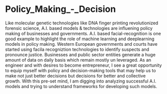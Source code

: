 # Policy_Making_-_Decision
Like molecular genetic technologies like DNA finger printing revolutionized forensic science, A.I. based models & technologies are influening 
policy making of businesses and governments. A.I. based facial-recognition is one good example to highlight the role of machine learning and deeplearning
models in policy making. Western European governments and courts have started using facila recogniztion technologies to identify suspects and pronounce 
justice. Businesses and public sector entities generate a huge amount of data on daily basis which remain mostly un leveraged. As an engineer and with 
desires to become entrepreneur, I see a great opportunity to equip myself with policy and decision-making tools that may help us to make not just
better decisions but decisions for better and collective growth. With this pre-set mind, I am digging into analyzing successful A.I. models and
trying to understand frameworks for developing such models.
